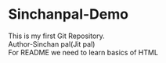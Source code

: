 # Sinchanpal-Demo
This is my first Git Repository.
<br>
Author-Sinchan pal(Jit pal)
<br>
For README we need to learn basics of HTML

